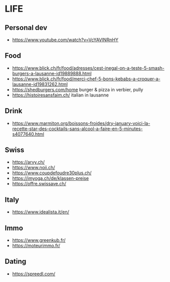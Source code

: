 
# LIFE

## Personal dev
- https://www.youtube.com/watch?v=VcYAVlNRnHY

## Food
- https://www.blick.ch/fr/food/adresses/cest-inegal-on-a-teste-5-smash-burgers-a-lausanne-id19889888.html
- https://www.blick.ch/fr/food/merci-chef-5-bons-kebabs-a-croquer-a-lausanne-id19831262.html
- https://shedburgers.com/home burger & pizza in verbier, pully
- https://histoiresansfaim.ch/ italian in lausanne

## Drink
- https://www.marmiton.org/boissons-froides/dry-january-voici-la-recette-star-des-cocktails-sans-alcool-a-faire-en-5-minutes-s4077640.html

## Swiss
- https://arvy.ch/
- https://www.noii.ch/
- https://www.coupdefoudre30plus.ch/
- https://imyoga.ch/de/klassen-preise
- https://offre.swissave.ch/

## Italy
- https://www.idealista.it/en/

## Immo
- https://www.greenkub.fr/
- https://moteurimmo.fr/

## Dating
- https://spreedl.com/
